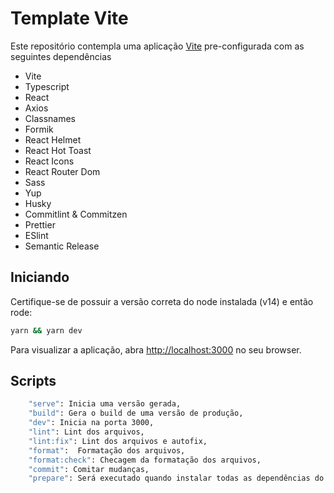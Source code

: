 # Template Vite

Este repositório contempla uma aplicação [Vite](https://vitejs.dev/) pre-configurada com as seguintes dependências

- Vite
- Typescript
- React
- Axios
- Classnames
- Formik
- React Helmet
- React Hot Toast
- React Icons
- React Router Dom
- Sass
- Yup
- Husky
- Commitlint & Commitzen
- Prettier
- ESlint
- Semantic Release

## Iniciando

Certifique-se de possuir a versão correta do node instalada (v14) e então rode:

```bash
yarn && yarn dev
```

Para visualizar a aplicação, abra [http://localhost:3000](http://localhost:3000) no seu browser.

## Scripts

```bash
    "serve": Inicia uma versão gerada,
    "build": Gera o build de uma versão de produção,
    "dev": Inicia na porta 3000,
    "lint": Lint dos arquivos,
    "lint:fix": Lint dos arquivos e autofix,
    "format":  Formatação dos arquivos,
    "format:check": Checagem da formatação dos arquivos,
    "commit": Comitar mudanças,
    "prepare": Será executado quando instalar todas as dependências do projeto,
```
